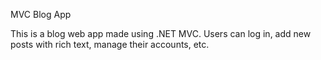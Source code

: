 MVC Blog App

This is a blog web app made using .NET MVC. Users can log in, add new posts with rich text, manage their accounts, etc.
